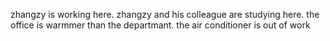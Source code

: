 zhangzy is working here.
zhangzy and his colleague are studying here.
the office is warmmer than the departmant.
the air conditioner is out of work
